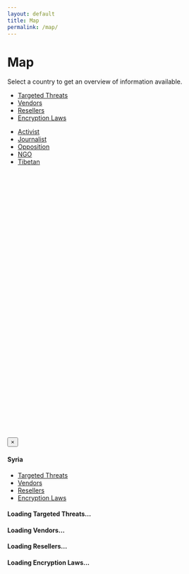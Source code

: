 ```yaml
---
layout: default
title: Map
permalink: /map/
---
```


<div class="row"><h1>Map</h1></div>
<div class="row top-buffer-30">
  <p>Select a country to get an overview of information available.</p>
</div>

<div id="selection-container">
<div id="dataset-selections" class="row">
  <ul class="nav nav-tabs nav-justified darkgreen">
    <li id="initial-dataset" class="dataset-selector">
      <a href="#targetedthreats" id="tt-toggle">
        Targeted Threats <span class="caret"></span>
      </a>
    </li>
    <li class="dataset-selector"><a href="#vendors">Vendors</a></li>
    <li class="dataset-selector"><a href="#resellers">Resellers</a></li>
    <li class="dataset-selector"><a href="#encryptionlaws">Encryption Laws</a></li>
  </ul>
</div>

<div id="target-selections" class="row">
  <ul class="nav nav-tabs nav-justified fadedgreen">
     <li class="target-selector"><a href="#activist">Activist</a></li>
     <li class="target-selector"><a href="#journalist">Journalist</a></li>
     <li class="target-selector"><a href="#opposition">Opposition</a></li>
     <li class="target-selector"><a href="#ngo">NGO</a></li>
     <li class="target-selector"><a href="#tibetan">Tibetan</a></li>    
  </ul>
</div>
</div>

<div class="row top-buffer-75"></div>
<center><div id="map" class="row" style="position: relative; width: 100%; height: 600px;"></div></center>

<div class="modal fade" id="modal">
  <div class="modal-dialog">
    <div class="modal-content">
      <div class="modal-header">
        <button type="button" class="close" data-dismiss="modal" aria-label="Close"><span aria-hidden="true">&times;</span></button>
        <h4 class="modal-title">Syria</h4>
      </div>
      <div class="modal-body">
        <ul id="country-tabs" class="nav nav-tabs" role="tablist">
          <li role="presentation" class="active"><a href="#targetedthreats" aria-controls="targetedthreats" role="tab" data-toggle="tab">Targeted Threats</a></li>
          <li role="presentation"><a href="#vendors" aria-controls="vendors" role="tab" data-toggle="tab">Vendors</a></li>
          <li role="presentation"><a href="#resellers" aria-controls="resellers" role="tab" data-toggle="tab">Resellers</a></li>
          <li role="presentation"><a href="#encryptionlaws" aria-controls="encryptionlaws" role="tab" data-toggle="tab">Encryption Laws</a></li>
        </ul>
        <div class="tab-content">
          <div role="tabpanel" class="tab-pane active" id="targetedthreats">
            <h4>Loading Targeted Threats...</h4>
          </div>
          <div role="tabpanel" class="tab-pane" id="vendors">
            <h4>Loading Vendors...</h4>
          </div>
          <div role="tabpanel" class="tab-pane" id="resellers">
            <h4>Loading Resellers...</h4>
          </div>
          <div role="tabpanel" class="tab-pane" id="encryptionlaws">
            <h4>Loading Encryption Laws...</h4>
          </div>
        </div>
      </div>
    </div>
  </div>
</div>

<script id="view-targetedthreats" type="text/template">
  <li>
    <% if (date) { %><strong>Date</strong>: <%= date %><br><% } %>
    <% if (md5) { %><strong>MD5</strong>: <%= md5 %><br><% } %>
    <% if (c2) { %><strong>Command &amp; Control</strong>: <%= c2 %></strong><br><% } %>
    <% if (family) { %><strong>Family</strong>: <%= family %><br><% } %>
    <% if (target) { %><strong>Target</strong>: <%= target %><br><% } %>
    <% if (reference) { %><a href="<%= reference %>" target="_blank">Reference</a><% } %>
    <hr>
  </li>
</script>

<script id="view-vendors" type="text/template">
  <li>
    <strong>Company</strong>: <%= company %><br>
    <strong>Solution</strong>: <%= solution %><br>
    <a href="<%= website %>" target="_blank"><%= website %></a>
    <hr>
  </li>
</script>

<script id="view-encryptionlaws" type="text/template">
  <li>
    <% if (import_restrictions) { %><strong>Import</strong>: <%= import_restrictions %><br><% } %>
    <% if (prohibit_user) { %><strong>Prohibit Use</strong>: <%= prohibit_user %><br><% } %>
    <% if (license_use) { %><strong>License Use</strong>: <%= license_use %><br><% } %>
    <% if (provide_keys) { %><strpong>Provide Keys</strong>: <%= provide_keys %><% } %>
    <hr>
  </li>
</script>

<script id="view-resellers" type="text/template">
  <li>
    <strong>Company</strong>: <%= company %><br>
    <strong>Entity</strong>: <%= entity %><br>
    <strong>Location</strong>: <%= country %>, <%= region %>, <%= municipality %><br>
    <strong>Suppliers</strong>: <%= suppliers %><br>
    <strong>Government Customers</strong>: <%= government_customers %><br>
    <strong>Corporate Customers</strong>: <%= corporate_customers %><br>
    <strong>Website</strong>: <%= website %><br>
    <strong>Notes</strong>: <%= notes %><br>
    <hr>
  </li>
</script>
